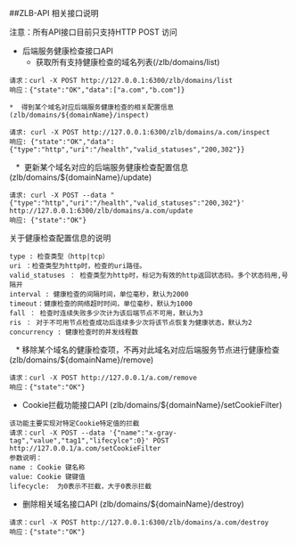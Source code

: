 ##ZLB-API 相关接口说明

注意：所有API接口目前只支持HTTP POST 访问

* 后端服务健康检查接口API
    *  获取所有支持健康检查的域名列表(/zlb/domains/list)
```
请求：curl -X POST http://127.0.0.1:6300/zlb/domains/list
响应：{"state":"OK","data":["a.com","b.com"]}
```
    *  得到某个域名对应后端服务健康检查的相关配置信息(zlb/domains/${domainName}/inspect)
``` 
请求: curl -X POST http://127.0.0.1:6300/zlb/domains/a.com/inspect
响应: {"state":"OK","data":{"type":"http","uri":"/health","valid_statuses","200,302"}}
```
    *  更新某个域名对应的后端服务健康检查配置信息(zlb/domains/${domainName}/update)
``` 
请求: curl -X POST --data "{"type":"http","uri":"/health","valid_statuses":"200,302"}' http://127.0.0.1:6300/zlb/domains/a.com/update
响应: {"state":"OK"}
```
关于健康检查配置信息的说明
```
type : 检查类型（http|tcp）
uri ：检查类型为http时，检查的uri路径。
valid_statuses ： 检查类型为http时，标记为有效的http返回状态码。多个状态码用,号隔开
interval : 健康检查的间隔时间，单位毫秒，默认为2000
timeout：健康检查的网络超时时间，单位毫秒，默认为1000
fall ： 检查时连续失败多少次计为该后端节点不可用，默认为3
ris ： 对于不可用节点检查成功后连续多少次将该节点恢复为健康状态，默认为2
concurrency : 健康检查时的并发线程数
```
    * 移除某个域名的健康检查项，不再对此域名对应后端服务节点进行健康检查(zlb/domains/${domainName}/remove)
``` 
请求：curl -X POST http://127.0.0.1/a.com/remove
响应：{"state":"OK"}
```
* Cookie拦截功能接口API (zlb/domains/${domainName}/setCookieFilter)
```
该功能主要实现对特定Cookie特定值的拦截  
请求：curl -X POST --data '{"name":"x-gray-tag","value","tag1","lifecylce":0}' POST http://127.0.0.1/a.com/setCookieFilter
参数说明：
name : Cookie 键名称
value: Cookie 键键值
lifecycle:  为0表示不拦截，大于0表示拦截
```
* 删除相关域名接口API (zlb/domains/${domainName}/destroy)
``` 
请求：curl -X POST http://127.0.0.1:6300/zlb/domains/a.com/destroy
响应：{"state":"OK"}
```
